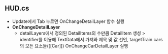 ## HUD.cs
* Update에서 Tab 누르면 OnChangeDetailLayer 함수 실행
* **OnChangeDetailLayer**
	+ detailLayers에서 정의된 DetailItems의 수만큼 DetailItem 생성 > identifier를 이용해 TextData에서 가져와 제목 및 값 선언, targetTrain.cars의 모든 요소들([[Car]]) OnChangeCarDetailLayer 실행
